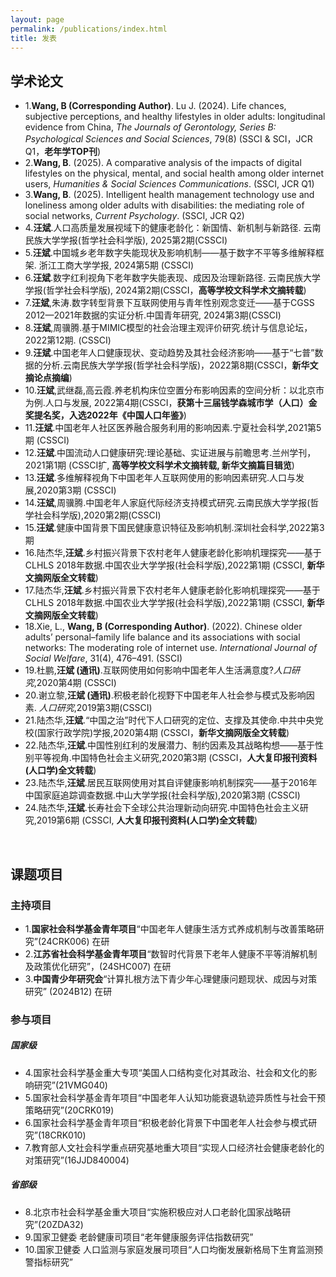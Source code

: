 ```yaml
---
layout: page
permalink: /publications/index.html
title: 发表
---
```


## **学术论文**

  - 1.**Wang, B (Corresponding Author)**. Lu J. (2024). Life chances, subjective perceptions, and healthy lifestyles in older adults: longitudinal evidence from China, *The Journals of Gerontology, Series B: Psychological Sciences and Social Sciences*, 79(8) (SSCI & SCI，JCR Q1，**老年学TOP刊**)
  - 2.**Wang, B**. (2025). A comparative analysis of the impacts of digital lifestyles on the physical, mental, and social health among older internet users, *Humanities & Social Sciences Communications*. (SSCI, JCR Q1)
  - 3.**Wang, B**. (2025). Intelligent health management technology use and loneliness among older adults with disabilities: the mediating role of social networks, *Current Psychology*. (SSCI, JCR Q2)
  - 4.**汪斌**.人口高质量发展视域下的健康老龄化：新国情、新机制与新路径. 云南民族大学学报(哲学社会科学版), 2025第2期(CSSCI)
  - 5.**汪斌**.中国城乡老年数字失能现状及影响机制——基于数字不平等多维解释框架. 浙江工商大学学报, 2024第5期 (CSSCI)
  - 6.**汪斌**.数字红利视角下老年数字失能表现、成因及治理新路径. 云南民族大学学报(哲学社会科学版), 2024第2期(CSSCI，**高等学校文科学术文摘转载**)
  - 7.**汪斌**,朱涛.数字转型背景下互联网使用与青年性别观念变迁——基于CGSS 2012—2021年数据的实证分析.中国青年研究, 2024第3期(CSSCI)
  - 8.**汪斌**,周骥腾.基于MIMIC模型的社会治理主观评价研究.统计与信息论坛，2022第12期. (CSSCI)
  - 9.**汪斌**.中国老年人口健康现状、变动趋势及其社会经济影响——基于“七普”数据的分析.云南民族大学学报(哲学社会科学版)，2022第8期(CSSCI，**新华文摘论点摘编**) 
  - 10.**汪斌**,武继磊,高云霞.养老机构床位空置分布影响因素的空间分析：以北京市为例.人口与发展, 2022第4期(CSSCI，**获第十三届钱学森城市学（人口）金奖提名奖，入选2022年《中国人口年鉴》**) 
  - 11.**汪斌**.中国老年人社区医养融合服务利用的影响因素.宁夏社会科学,2021第5期 (CSSCI) 
  - 12.**汪斌**.中国流动人口健康研究:理论基础、实证进展与前瞻思考.兰州学刊，2021第1期 (CSSCI扩, **高等学校文科学术文摘转载, 新华文摘篇目辑览**) 
  - 13.**汪斌**.多维解释视角下中国老年人互联网使用的影响因素研究.人口与发展,2020第3期 (CSSCI) 
  - 14.**汪斌**,周骥腾.中国老年人家庭代际经济支持模式研究.云南民族大学学报(哲学社会科学版),2020第2期(CSSCI) 
  - 15.**汪斌**.健康中国背景下国民健康意识特征及影响机制.深圳社会科学,2022第3期
  - 16.陆杰华,**汪斌**.乡村振兴背景下农村老年人健康老龄化影响机理探究——基于CLHLS 2018年数据.中国农业大学学报(社会科学版),2022第1期 (CSSCI, **新华文摘网版全文转载**) 
  - 17.陆杰华,**汪斌**.乡村振兴背景下农村老年人健康老龄化影响机理探究——基于CLHLS 2018年数据.中国农业大学学报(社会科学版),2022第1期 (CSSCI, **新华文摘网版全文转载**) 
  - 18.Xie, L., **Wang, B (Corresponding Author)**. (2022). Chinese older adults’ personal–family life balance and its associations with social networks: The moderating role of internet use. *International Journal of Social Welfare*, 31(4), 476–491. (SSCI)
  - 19.杜鹏,**汪斌 (通讯)**.互联网使用如何影响中国老年人生活满意度?*人口研究*,2020第4期 (CSSCI)   
  - 20.谢立黎,**汪斌 (通讯)**.积极老龄化视野下中国老年人社会参与模式及影响因素. *人口研究*,2019第3期(CSSCI) 
  - 21.陆杰华,**汪斌**.“中国之治”时代下人口研究的定位、支撑及其使命.中共中央党校(国家行政学院)学报,2020第4期 (CSSCI，**新华文摘网版全文转载**) 
  - 22.陆杰华,**汪斌**.中国性别红利的发展潜力、制约因素及其战略构想——基于性别平等视角.中国特色社会主义研究,2020第3期 (CSSCI，**人大复印报刊资料(人口学)全文转载**) 
  - 23.陆杰华,**汪斌**.居民互联网使用对其自评健康影响机制探究——基于2016年中国家庭追踪调查数据.中山大学学报(社会科学版),2020第3期 (CSSCI) 
  - 24.陆杰华,**汪斌**.长寿社会下全球公共治理新动向研究.中国特色社会主义研究,2019第6期 (CSSCI, **人大复印报刊资料(人口学)全文转载**) 

  <br>


## **课题项目**
### 主持项目 
- 1.**国家社会科学基金青年项目**“中国老年人健康生活方式养成机制与改善策略研究”(24CRK006) 在研
- 2.**江苏省社会科学基金青年项目**“数智时代背景下老年人健康不平等消解机制及政策优化研究”，(24SHC007)  在研
- 3.**中国青少年研究会**“计算扎根方法下青少年心理健康问题现状、成因与对策研究” (2024B12)  在研

### 参与项目 

##### 国家级
- 4.国家社会科学基金重大专项“美国人口结构变化对其政治、社会和文化的影响研究”(21VMG040)                                                 
- 5.国家社会科学基金青年项目“中国老年人认知功能衰退轨迹异质性与社会干预策略研究”(20CRK019) 
- 6.国家社会科学基金青年项目“积极老龄化背景下中国老年人社会参与模式研究”(18CRK010)  
- 7.教育部人文社会科学重点研究基地重大项目“实现人口经济社会健康老龄化的对策研究”(16JJD840004) 

#####  省部级
- 8.北京市社会科学基金重大项目“实施积极应对人口老龄化国家战略研究”(20ZDA32) 
- 9.国家卫健委 老龄健康司项目“老年健康服务评估指数研究”
- 10.国家卫健委 人口监测与家庭发展司项目“人口均衡发展新格局下生育监测预警指标研究”
